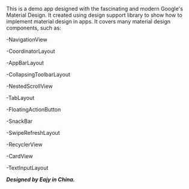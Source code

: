 This is a demo app designed with the fascinating and modern Google's Material Design.
It created using design support library to show how to implement material design in apps.
It covers many material design components, such as:

-NavigationView

-CoordinatorLayout

-AppBarLayout

-CollapsingToolbarLayout

-NestedScrollView

-TabLayout

-FloatingActionButton

-SnackBar

-SwipeRefreshLayout

-RecyclerView

-CardView

-TextInputLayout


_**Designed by Eajy in China.**_